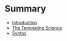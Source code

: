 # Summary

* [Introduction](README.md)
* [The Templating Science](the_templating_science.md)
* [Syntax](syntax.md)


